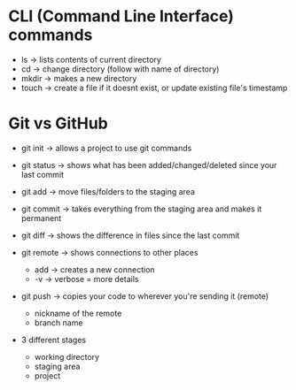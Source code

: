 # CLI (Command Line Interface) commands
- ls -> lists contents of current directory
- cd -> change directory (follow with name of directory)
- mkdir -> makes a new directory
- touch -> create a file if it doesnt exist, or update existing file's timestamp 

# Git vs GitHub

- git init -> allows a project to use git commands
- git status -> shows what has been added/changed/deleted since your last commit
- git add -> move files/folders to the staging area
- git commit -> takes everything from the staging area and makes it permanent
- git diff -> shows the difference in files since the last commit
- git remote -> shows connections to other places
    - add -> creates a new connection
    - -v -> verbose = more details
- git push -> copies your code to wherever you're sending it (remote)
    - nickname of the remote
    - branch name

- 3 different stages
    - working directory
    - staging area
    - project
    